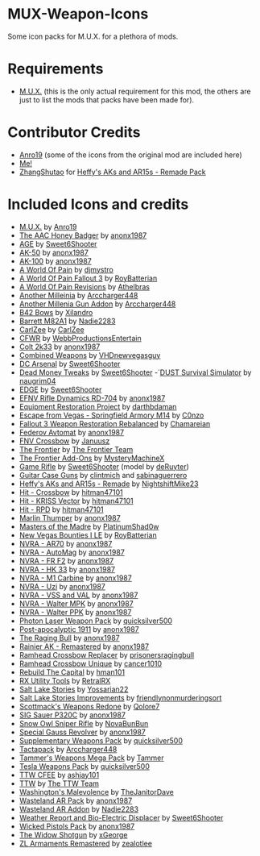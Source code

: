 # MUX-Weapon-Icons
Some icon packs for M.U.X. for a plethora of mods.
# Requirements
- [M.U.X.](https://www.nexusmods.com/newvegas/mods/80642) (this is the only actual requirement for this mod, the others are just to list the mods that packs have been made for).
# Contributor Credits
- [Anro19](https://www.nexusmods.com/newvegas/users/139482288) (some of the icons from the original mod are included here)
- [Me!](https://github.com/TK-NC)
- [ZhangShutao](https://github.com/ZhangShutao) for [Heffy's AKs and AR15s - Remade Pack](https://github.com/TK-NC/MUX-Weapon-Icons/pull/1)
# Included Icons and credits
- [M.U.X.](https://www.nexusmods.com/newvegas/mods/80642) by [Anro19](https://www.nexusmods.com/newvegas/users/139482288)
- [The AAC Honey Badger](https://www.nexusmods.com/newvegas/mods/73396) by [anonx1987](https://www.nexusmods.com/newvegas/users/102664373)
- [AGE](https://www.nexusmods.com/newvegas/mods/72031) by [Sweet6Shooter](https://www.nexusmods.com/newvegas/users/2443503)
- [AK-50](https://www.nexusmods.com/newvegas/mods/81076) by [anonx1987](https://www.nexusmods.com/newvegas/users/102664373)
- [AK-100](https://www.nexusmods.com/newvegas/mods/77319) by [anonx1987](https://www.nexusmods.com/newvegas/users/102664373)
- [A World Of Pain](https://www.nexusmods.com/newvegas/mods/38719) by [djmystro](https://www.nexusmods.com/newvegas/users/1080388)
- [A World Of Pain Fallout 3](https://www.nexusmods.com/newvegas/mods/66265) by [RoyBatterian](https://www.nexusmods.com/newvegas/users/7481963)
- [A World Of Pain Revisions](https://www.nexusmods.com/newvegas/mods/76133) by [Athelbras](https://www.nexusmods.com/newvegas/users/7481963)
- [Another Milleinia](https://www.nexusmods.com/newvegas/mods/76133) by [Arccharger448](https://www.nexusmods.com/newvegas/users/89566488)
- [Another Millenia Gun Addon](https://www.nexusmods.com/newvegas/mods/77358) by [Arccharger448](https://www.nexusmods.com/newvegas/users/89566488)
- [B42 Bows](https://www.nexusmods.com/newvegas/mods/79786) by [Xilandro](https://www.nexusmods.com/newvegas/users/1417653)
- [Barrett M82A1](https://www.nexusmods.com/newvegas/mods/84826) by [Nadie2283](https://www.nexusmods.com/newvegas/users/40341965)
- [CarlZee](https://www.nexusmods.com/newvegas/mods/77320) by [CarlZee](https://www.nexusmods.com/newvegas/users/98667098)
- [CFWR](https://www.nexusmods.com/newvegas/mods/73805) by [WebbProductionsEntertain](https://www.nexusmods.com/newvegas/users/63424201)
- [Colt 2k33](https://www.nexusmods.com/newvegas/mods/80214) by [anonx1987](https://www.nexusmods.com/newvegas/users/102664373)
- [Combined Weapons](https://www.nexusmods.com/newvegas/mods/56786) by [VHDnewvegasguy](https://www.nexusmods.com/newvegas/users/2969609)
- [DC Arsenal](https://www.nexusmods.com/newvegas/mods/73152) by [Sweet6Shooter](https://www.nexusmods.com/newvegas/users/2443503)
- [Dead Money Tweaks](https://www.nexusmods.com/newvegas/mods/72139) by [Sweet6Shooter](https://www.nexusmods.com/newvegas/users/2443503)
-´[DUST Survival Simulator](https://www.nexusmods.com/newvegas/mods/57927) by [naugrim04](https://www.nexusmods.com/newvegas/users/6324000)
- [EDGE](https://www.nexusmods.com/newvegas/mods/74921) by [Sweet6Shooter](https://www.nexusmods.com/newvegas/users/2443503)
- [EFNV Rifle Dynamics RD-704](https://www.nexusmods.com/newvegas/mods/84010) by [anonx1987](https://www.nexusmods.com/newvegas/users/102664373)
- [Equipment Restoration Project](https://www.nexusmods.com/newvegas/mods/43875) by [darthbdaman](https://www.nexusmods.com/newvegas/users/2734837)
- [Escape from Vegas - Springfield Armory M14](https://www.nexusmods.com/newvegas/mods/86141) by [C0nzo](https://www.nexusmods.com/newvegas/users/23603124)
- [Fallout 3 Weapon Restoration Rebalanced](https://www.nexusmods.com/newvegas/mods/74064) by [Chamareian](https://www.nexusmods.com/newvegas/users/26186214)
- [Federov Avtomat](https://www.nexusmods.com/newvegas/mods/83180) by [anonx1987](https://www.nexusmods.com/newvegas/users/102664373)
- [FNV Crossbow](https://www.nexusmods.com/newvegas/mods/78495) by [Januusz](https://www.nexusmods.com/newvegas/users/41492675)
- [The Frontier](https://www.nexusmods.com/newvegas/mods/68009) by [The Frontier Team](https://www.falloutthefrontier.com/)
- [The Frontier Add-Ons](https://www.nexusmods.com/newvegas/mods/71201) by [MysteryMachineX](https://www.nexusmods.com/newvegas/users/3123107)
- [Game Rifle](https://www.nexusmods.com/newvegas/mods/76433) by [Sweet6Shooter](https://www.nexusmods.com/newvegas/users/2443503) (model by [deRuyter](https://www.nexusmods.com/newvegas/users/1524024))
- [Guitar Case Guns](https://www.nexusmods.com/newvegas/mods/55616) by [clintmich](https://www.nexusmods.com/newvegas/users/1520317) and [sabinaguerrero](https://www.nexusmods.com/newvegas/users/84156683)
- [Heffy's AKs and AR15s - Remade](https://www.nexusmods.com/newvegas/mods/77576) by [NightshiftMike23](https://www.nexusmods.com/newvegas/users/38784155)
- [Hit - Crossbow](https://www.nexusmods.com/newvegas/mods/77649) by [hitman47101](https://www.nexusmods.com/newvegas/users/3502667)
- [Hit - KRISS Vector](https://www.nexusmods.com/newvegas/mods/85087) by [hitman47101](https://www.nexusmods.com/newvegas/users/3502667)
- [Hit - RPD](https://www.nexusmods.com/newvegas/mods/84628) by [hitman47101](https://www.nexusmods.com/newvegas/users/3502667)
- [Marlin Thumper](https://www.nexusmods.com/newvegas/mods/82555) by [anonx1987](https://www.nexusmods.com/newvegas/users/102664373)
- [Masters of the Madre](https://www.nexusmods.com/newvegas/mods/72107) by [PlatinumShad0w](https://www.nexusmods.com/newvegas/users/40672115)
- [New Vegas Bounties I LE](https://www.nexusmods.com/newvegas/mods/77108) by [RoyBatterian](https://www.nexusmods.com/newvegas/users/7481963)
- [NVRA - AR70](https://www.nexusmods.com/newvegas/mods/81491) by [anonx1987](https://www.nexusmods.com/newvegas/users/102664373)
- [NVRA - AutoMag](https://www.nexusmods.com/newvegas/mods/77737) by [anonx1987](https://www.nexusmods.com/newvegas/users/102664373)
- [NVRA - FR F2](https://www.nexusmods.com/newvegas/mods/85222) by [anonx1987](https://www.nexusmods.com/newvegas/users/102664373)
- [NVRA - HK 33](https://www.nexusmods.com/newvegas/mods/84638) by [anonx1987](https://www.nexusmods.com/newvegas/users/102664373)
- [NVRA - M1 Carbine](https://www.nexusmods.com/newvegas/mods/84938) by [anonx1987](https://www.nexusmods.com/newvegas/users/102664373)
- [NVRA - Uzi](https://www.nexusmods.com/newvegas/mods/80855) by [anonx1987](https://www.nexusmods.com/newvegas/users/102664373)
- [NVRA - VSS and VAL](https://www.nexusmods.com/newvegas/mods/85250) by [anonx1987](https://www.nexusmods.com/newvegas/users/102664373)
- [NVRA - Walter MPK](https://www.nexusmods.com/newvegas/mods/80131) by [anonx1987](https://www.nexusmods.com/newvegas/users/102664373)
- [NVRA - Walter PPK](https://www.nexusmods.com/newvegas/mods/84819) by [anonx1987](https://www.nexusmods.com/newvegas/users/102664373)
- [Photon Laser Weapon Pack](https://www.nexusmods.com/newvegas/mods/64384) by [quicksilver500](https://www.nexusmods.com/newvegas/users/39745560)
- [Post-apocalyptic 1911](https://www.nexusmods.com/newvegas/mods/72093) by [anonx1987](https://www.nexusmods.com/newvegas/users/102664373)
- [The Raging Bull](https://www.nexusmods.com/newvegas/mods/77617) by [anonx1987](https://www.nexusmods.com/newvegas/users/102664373)
- [Rainier AK - Remastered](https://www.nexusmods.com/newvegas/mods/80290) by [anonx1987](https://www.nexusmods.com/newvegas/users/102664373)
- [Ramhead Crossbow Replacer](https://www.nexusmods.com/newvegas/mods/79558) by [prisonersragingbull](https://www.nexusmods.com/newvegas/users/141207133)
- [Ramhead Crossbow Unique](https://www.nexusmods.com/newvegas/mods/80024) by [cancer1010](https://www.nexusmods.com/newvegas/users/93858068)
- [Rebuild The Capital](https://www.nexusmods.com/newvegas/mods/68030) by [hman101](https://www.nexusmods.com/newvegas/users/54419987)
- [RX Utility Tools](https://www.nexusmods.com/newvegas/mods/76414) by [RetralRX](https://www.nexusmods.com/newvegas/users/73815888)
- [Salt Lake Stories](https://www.nexusmods.com/newvegas/mods/63332) by [Yossarian22](https://www.nexusmods.com/newvegas/users/99671)
- [Salt Lake Stories Improvements](https://www.nexusmods.com/newvegas/mods/75667) by [friendlynonmurderingsort](https://www.nexusmods.com/newvegas/users/53471816)
- [Scottmack's Weapons Redone](https://www.nexusmods.com/newvegas/mods/72529) by [Qolore7](https://www.nexusmods.com/newvegas/users/26289839)
- [SIG Sauer P320C](https://www.nexusmods.com/newvegas/mods/72508) by [anonx1987](https://www.nexusmods.com/newvegas/users/102664373)
- [Snow Owl Sniper Rifle](https://www.nexusmods.com/newvegas/mods/74408) by [NovaBunBun](https://www.nexusmods.com/newvegas/users/40031520)
- [Special Gauss Revolver](https://www.nexusmods.com/newvegas/mods/71906) by [anonx1987](https://www.nexusmods.com/newvegas/users/102664373)
- [Supplementary Weapons Pack](https://www.nexusmods.com/newvegas/mods/75890) by [quicksilver500](https://www.nexusmods.com/newvegas/users/39745560)
- [Tactapack](https://www.nexusmods.com/newvegas/mods/80219) by [Arccharger448](https://www.nexusmods.com/newvegas/users/89566488)
- [Tammer's Weapons Mega Pack](http://fallout.firedrakecreative.com/doku.php?id=weapons) by [Tammer](https://fallout.firedrakecreative.com/doku.php)
- [Tesla Weapons Pack](https://www.nexusmods.com/newvegas/mods/62525) by [quicksilver500](https://www.nexusmods.com/newvegas/users/39745560)
- [TTW CFEE](https://www.nexusmods.com/newvegas/mods/73827) by [ashjay101](https://www.nexusmods.com/newvegas/users/15047899)
- [TTW](https://taleoftwowastelands.com/) by [The TTW Team](https://taleoftwowastelands.com/)
- [Washington's Malevolence](https://www.nexusmods.com/newvegas/mods/75027) by [TheJanitorDave](https://www.nexusmods.com/newvegas/users/179387130)
- [Wasteland AR Pack](https://www.nexusmods.com/newvegas/mods/81870) by [anonx1987](https://www.nexusmods.com/newvegas/users/102664373)
- [Wasteland AR Addon](https://www.nexusmods.com/newvegas/mods/83107) by [Nadie2283](https://www.nexusmods.com/newvegas/users/40341965)
- [Weather Report and Bio-Electric Displacer](https://www.nexusmods.com/newvegas/mods/76961) by [Sweet6Shooter](https://www.nexusmods.com/newvegas/users/2443503)
- [Wicked Pistols Pack](https://www.nexusmods.com/newvegas/mods/83811) by [anonx1987](https://www.nexusmods.com/newvegas/users/102664373)
- [The Widow Shotgun](https://www.nexusmods.com/newvegas/mods/72603) by [xGeorge](https://www.nexusmods.com/newvegas/users/19549744)
- [ZL Armaments Remastered](https://www.nexusmods.com/newvegas/mods/84213) by [zealotlee](https://www.nexusmods.com/newvegas/users/497446)